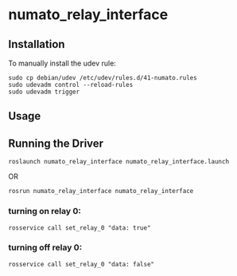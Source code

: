 # numato_relay_interface


## Installation

To manually install the udev rule:
```
sudo cp debian/udev /etc/udev/rules.d/41-numato.rules
sudo udevadm control --reload-rules
sudo udevadm trigger
```

## Usage

## Running the Driver

```
roslaunch numato_relay_interface numato_relay_interface.launch
```

OR

```
rosrun numato_relay_interface numato_relay_interface
```

### turning on relay 0:

```
rosservice call set_relay_0 "data: true"
```

### turning off relay 0:

```
rosservice call set_relay_0 "data: false"
```
